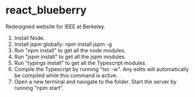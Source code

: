 # react_blueberry
Redesigned website for IEEE at Berkeley.

1. Install Node.
2. Install jspm globally: npm install jspm -g
3. Run "npm install" to get all the node modules.
4. Run "jspm install" to get all the jspm modules.
5. Run "typings install" to get all the Typescript modules.
6. Compile the Typescript by running "tsc -w". Any edits will automatically be compiled while this command is active.
7. Open a new terminal and navigate to the folder. Start the server by running "npm start".
